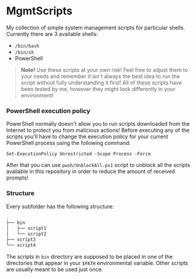 # MgmtScripts
My collection of simple system management scripts for particular shells. Currently there are 3 available shells:
* `/bin/bash`
* `/bin/sh`
* PowerShell

> **Note!** Use these scripts at your own risk! Feel free to adjust them to your needs and remember it isn't always the best idea to run the script without fully understanding it first! All of these scripts have been tested by me, however they might look differently in your environment!

### PowerShell execution policy
PowerShell normally doesn't allow you to run scripts downloaded from the Internet to protect you from malicious actions! Before executing any of the scripts you'll have to change the execution policy for your current PowerShell process using the following command:
```pwsh
Set-ExecutionPolicy Unrestricted -Scope Process -Force
```
After that you can use `pwsh/UnblockAll.ps1` script to unblock all the scripts available in this repository in order to reduce the amount of received prompts!

### Structure
Every subfolder has the following structure:
```sh
.
├── bin
│   ├── script1
│   └── script2
├── script3
└── script4
```

The scripts in `bin` directory are supposed to be placed in one of the directories that appear in your `$PATH` environmental variable. Other scripts are usually meant to be used just once.

